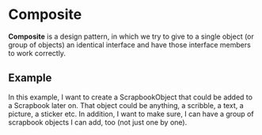 # Composite

**Composite** is a design pattern, in which we try to give to a single object (or group of objects) an identical interface and have those
interface members to work correctly.

## Example
In this example, I want to create a ScrapbookObject that could be added to a Scrapbook later on. That object could be anything, a scribble,
a text, a picture, a sticker etc. In addition, I want to make sure, I can have a group of scrapbook objects I can add, too (not just one by 
one).